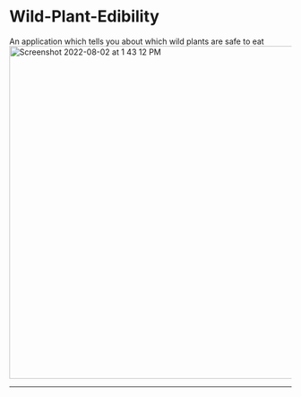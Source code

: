 # Wild-Plant-Edibility
An application which tells you about which wild plants are safe to eat 
<img width="594" alt="Screenshot 2022-08-02 at 1 43 12 PM" src="https://user-images.githubusercontent.com/91720274/182327072-f7f1f346-06d6-4e1c-9976-5ed9ecfd562d.png">

--------------------------------------------------------------------------------------------

